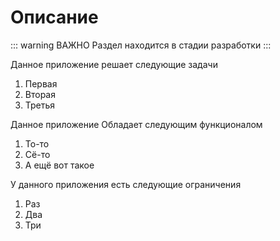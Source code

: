 # Описание

::: warning ВАЖНО
Раздел находится в стадии разработки
:::

Данное приложение решает следующие задачи

1. Первая
2. Вторая
3. Третья

Данное приложение Обладает следующим функционалом

1. То-то
2. Сё-то
3. А ещё вот такое

У данного приложения есть следующие ограничения

1. Раз
2. Два
3. Три
